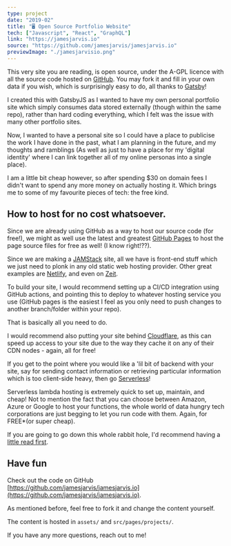 ```yaml
---
type: project
date: "2019-02"
title: "🖥 Open Source Portfolio Website"
tech: ["Javascript", "React", "GraphQL"]
link: "https://jamesjarvis.io"
source: "https://github.com/jamesjarvis/jamesjarvis.io"
previewImage: "./jamesjarvisio.png"
---
```


This very site you are reading, is open source, under the A-GPL licence with all the source code hosted on [GitHub](https://github.com/jamesjarvis/jamesjarvis.io).
You may fork it and fill in your own data if you wish, which is surprisingly easy to do, all thanks to [Gatsby](https://www.gatsbyjs.org/)!

I created this with GatsbyJS as I wanted to have my own personal portfolio site which simply consumes data stored externally (though within the same repo), rather than hard coding everything, which I felt was the issue with many other portfolio sites.

Now, I wanted to have a personal site so I could have a place to publicise the work I have done in the past, what I am planning in the future, and my thoughts and ramblings (As well as just to have a place for my 'digital identity' where I can link together all of my online personas into a single place).

I am a little bit cheap however, so after spending \$30 on domain fees I didn't want to spend any more money on actually hosting it. Which brings me to some of my favourite pieces of tech: the free kind.

## How to host for no cost whatsoever.

Since we are already using GitHub as a way to host our source code (for free!), we might as well use the latest and greatest [GitHub Pages](https://pages.github.com) to host the page source files for free as well! (I know right!??).

Since we are making a [JAMStack](https://jamstack.org) site, all we have is front-end stuff which we just need to plonk in any old static web hosting provider. Other great examples are [Netlify](https://www.netlify.com), and even on [Zeit](https://zeit.co/now).

To build your site, I would recommend setting up a CI/CD integration using GitHub actions, and pointing this to deploy to whatever hosting service you use (GitHub pages is the easiest I feel as you only need to push changes to another branch/folder within your repo).

That is basically all you need to do.

I would recommend also putting your site behind [Cloudflare](https://www.cloudflare.com), as this can speed up access to your site due to the way they cache it on any of their CDN nodes - again, all for free!

If you get to the point where you would like a 'lil bit of backend with your site, say for sending contact information or retrieving particular information which is too client-side heavy, then go [Serverless](https://serverless.com)!

Serverless lambda hosting is extremely quick to set up, maintain, and cheap! Not to mention the fact that you can choose between Amazon, Azure or Google to host your functions, the whole world of data hungry tech corporations are just begging to let you run code with them. Again, for FREE\*(or super cheap).

If you are going to go down this whole rabbit hole, I'd recommend having a [little read first](https://github.com/DevProgress/onboarding/wiki/Using-Circle-CI-with-Github-Pages-for-Continuous-Delivery).

## Have fun

Check out the code on GitHub [https://github.com/jamesjarvis/jamesjarvis.io](https://github.com/jamesjarvis/jamesjarvis.io).

As mentioned before, feel free to fork it and change the content yourself.

The content is hosted in `assets/` and `src/pages/projects/`.

If you have any more questions, reach out to me!
